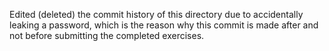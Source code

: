 Edited (deleted) the commit history of this directory due to accidentally leaking a password, which is the reason why this commit is made after and not before submitting the completed exercises.